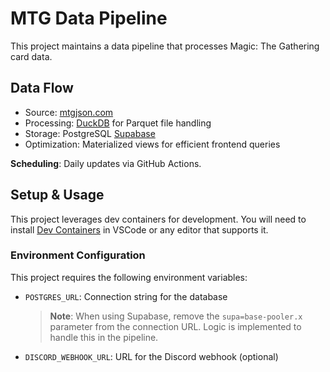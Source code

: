 # MTG Data Pipeline

This project maintains a data pipeline that processes Magic: The Gathering card data.

## Data Flow
- Source: [mtgjson.com](https://mtgjson.com/)
- Processing: [DuckDB](https://duckdb.org/) for Parquet file handling
- Storage: PostgreSQL [Supabase](https://supabase.com/)
- Optimization: Materialized views for efficient frontend queries

**Scheduling**: Daily updates via GitHub Actions.

## Setup & Usage
This project leverages dev containers for development. You will need to install [Dev Containers](https://marketplace.visualstudio.com/items?itemName=ms-vscode-remote.remote-containers) in VSCode or any editor that supports it. 

### Environment Configuration
This project requires the following environment variables:
- `POSTGRES_URL`: Connection string for the database
  > **Note**: When using Supabase, remove the `supa=base-pooler.x` parameter from the connection URL. Logic is implemented to handle this in the pipeline. 
- `DISCORD_WEBHOOK_URL`: URL for the Discord webhook (optional)
